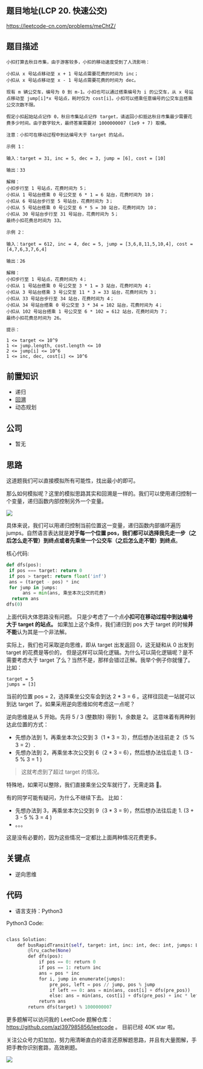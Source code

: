 ## 题目地址(LCP 20. 快速公交)

https://leetcode-cn.com/problems/meChtZ/

## 题目描述

```
小扣打算去秋日市集，由于游客较多，小扣的移动速度受到了人流影响：

小扣从 x 号站点移动至 x + 1 号站点需要花费的时间为 inc；
小扣从 x 号站点移动至 x - 1 号站点需要花费的时间为 dec。

现有 m 辆公交车，编号为 0 到 m-1。小扣也可以通过搭乘编号为 i 的公交车，从 x 号站点移动至 jump[i]*x 号站点，耗时仅为 cost[i]。小扣可以搭乘任意编号的公交车且搭乘公交次数不限。

假定小扣起始站点记作 0，秋日市集站点记作 target，请返回小扣抵达秋日市集最少需要花费多少时间。由于数字较大，最终答案需要对 1000000007 (1e9 + 7) 取模。

注意：小扣可在移动过程中到达编号大于 target 的站点。

示例 1：

输入：target = 31, inc = 5, dec = 3, jump = [6], cost = [10]

输出：33

解释：
小扣步行至 1 号站点，花费时间为 5；
小扣从 1 号站台搭乘 0 号公交至 6 * 1 = 6 站台，花费时间为 10；
小扣从 6 号站台步行至 5 号站台，花费时间为 3；
小扣从 5 号站台搭乘 0 号公交至 6 * 5 = 30 站台，花费时间为 10；
小扣从 30 号站台步行至 31 号站台，花费时间为 5；
最终小扣花费总时间为 33。

示例 2：

输入：target = 612, inc = 4, dec = 5, jump = [3,6,8,11,5,10,4], cost = [4,7,6,3,7,6,4]

输出：26

解释：
小扣步行至 1 号站点，花费时间为 4；
小扣从 1 号站台搭乘 0 号公交至 3 * 1 = 3 站台，花费时间为 4；
小扣从 3 号站台搭乘 3 号公交至 11 * 3 = 33 站台，花费时间为 3；
小扣从 33 号站台步行至 34 站台，花费时间为 4；
小扣从 34 号站台搭乘 0 号公交至 3 * 34 = 102 站台，花费时间为 4；
小扣从 102 号站台搭乘 1 号公交至 6 * 102 = 612 站台，花费时间为 7；
最终小扣花费总时间为 26。

提示：

1 <= target <= 10^9
1 <= jump.length, cost.length <= 10
2 <= jump[i] <= 10^6
1 <= inc, dec, cost[i] <= 10^6
```

## 前置知识

- 递归
- [回溯](https://github.com/azl397985856/leetcode/blob/master/thinkings/backtrack.md)
- 动态规划

## 公司

- 暂无

## 思路

这道题我们可以直接模拟所有可能性，找出最小的即可。

那么如何模拟呢？这里的模拟思路其实和回溯是一样的。我们可以使用递归控制一个变量，递归函数内部控制另外一个变量。

![](https://tva1.sinaimg.cn/large/008eGmZEly1gn7w8lgdi2j30v80iggmi.jpg)

具体来说，我们可以用递归控制当前位置这一变量，递归函数内部循环遍历 jumps。自然语言表达就是**对于每一个位置 pos，我们都可以选择我先走一步（之后怎么走不管）到终点或者先乘坐一个公交车（之后怎么走不管）到终点**。

核心代码:

```py
def dfs(pos):
 if pos === target: return 0
 if pos > target: return float('inf')
 ans = (target - pos) * inc
 for jump in jumps:
      ans = min(ans, 乘坐本次公交的花费)
  return ans
dfs(0)
```

上面代码大体思路没有问题。 只是少考虑了一个点**小扣可在移动过程中到达编号大于 target 的站点。** 如果加上这个条件，我们递归到 pos 大于 target 的时候**并不能**认为其是一个非法解。

实际上，我们也可采取逆向思维，即从 target 出发返回 0，这无疑和从 0 出发到 target 的花费是等价的， 但是这样可以简化逻辑。为什么可以简化逻辑呢？是不需要考虑大于 target 了么？当然不是，那样会错过正解。我举个例子你就懂了。 比如：

```
target = 5
jumps = [3]
```

当前的位置 pos = 2，选择乘坐公交车会到达 2 \* 3 = 6 。这样往回走一站就可以到达 target 了。如果采用逆向思维如何考虑这一点呢？

逆向思维是从 5 开始。先将 5 / 3 (整数除) 得到 1，余数是 2。 这意味着有两种到达此位置的方式：

- 先想办法到 1，再乘坐本次公交到 3（1 \* 3 = 3），然后想办法往前走 2（5 % 3 = 2）.
- 先想办法到 2，再乘坐本次公交到 6（2 \* 3 = 6），然后想办法往后走 1. (3 - 5 % 3 = 1 )

> 这就考虑到了超过 target 的情况。

特殊地，如果可以整除，我们直接乘坐公交车就行了，无需走路 🚶。

有的同学可能有疑问，为什么不继续下去。 比如：

- 先想办法到 3，再乘坐本次公交到 9（3 \* 3 = 9），然后想办法往后走 1. (3 + 3 - 5 % 3 = 4 )
- 。。。

这是没有必要的，因为这些情况一定都比上面两种情况花费更多。

## 关键点

- 逆向思维

## 代码

- 语言支持：Python3

Python3 Code:

```python

class Solution:
    def busRapidTransit(self, target: int, inc: int, dec: int, jumps: List[int], cost: List[int]) -> int:
        @lru_cache(None)
        def dfs(pos):
            if pos == 0: return 0
            if pos == 1: return inc
            ans = pos * inc
            for i, jump in enumerate(jumps):
                pre_pos, left = pos // jump, pos % jump
                if left == 0: ans = min(ans, cost[i] + dfs(pre_pos))
                else: ans = min(ans, cost[i] + dfs(pre_pos) + inc * left, cost[i] + dfs(pre_pos + 1) + dec * (jump - left))
            return ans
        return dfs(target) % 1000000007

```

更多题解可以访问我的 LeetCode 题解仓库：https://github.com/azl397985856/leetcode 。 目前已经 40K star 啦。

关注公众号力扣加加，努力用清晰直白的语言还原解题思路，并且有大量图解，手把手教你识别套路，高效刷题。

![](https://tva1.sinaimg.cn/large/007S8ZIlly1gfcuzagjalj30p00dwabs.jpg)
